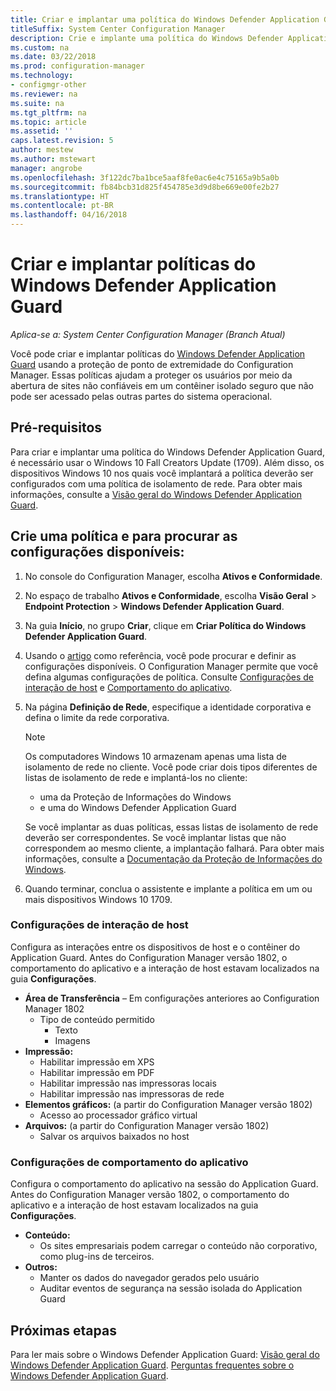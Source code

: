 ```yaml
---
title: Criar e implantar uma política do Windows Defender Application Guard
titleSuffix: System Center Configuration Manager
description: Crie e implante uma política do Windows Defender Application Guard.
ms.custom: na
ms.date: 03/22/2018
ms.prod: configuration-manager
ms.technology:
- configmgr-other
ms.reviewer: na
ms.suite: na
ms.tgt_pltfrm: na
ms.topic: article
ms.assetid: ''
caps.latest.revision: 5
author: mestew
ms.author: mstewart
manager: angrobe
ms.openlocfilehash: 3f122dc7ba1bce5aaf8fe0ac6e4c75165a9b5a0b
ms.sourcegitcommit: fb84bcb31d825f454785e3d9d8be669e00fe2b27
ms.translationtype: HT
ms.contentlocale: pt-BR
ms.lasthandoff: 04/16/2018
---
```

# <a name="create-and-deploy-windows-defender-application-guard-policy"></a>Criar e implantar políticas do Windows Defender Application Guard 
*Aplica-se a: System Center Configuration Manager (Branch Atual)*
<!-- 1351960 -->
Você pode criar e implantar políticas do [Windows Defender Application Guard](https://docs.microsoft.com/windows/threat-protection/windows-defender-application-guard/wd-app-guard-overview) usando a proteção de ponto de extremidade do Configuration Manager. Essas políticas ajudam a proteger os usuários por meio da abertura de sites não confiáveis em um contêiner isolado seguro que não pode ser acessado pelas outras partes do sistema operacional.

## <a name="prerequisites"></a>Pré-requisitos

Para criar e implantar uma política do Windows Defender Application Guard, é necessário usar o Windows 10 Fall Creators Update (1709). Além disso, os dispositivos Windows 10 nos quais você implantará a política deverão ser configurados com uma política de isolamento de rede. Para obter mais informações, consulte a [Visão geral do Windows Defender Application Guard](https://docs.microsoft.com/windows/threat-protection/windows-defender-application-guard/wd-app-guard-overview). 


## <a name="create-a-policy-and-to-browse-the-available-settings"></a>Crie uma política e para procurar as configurações disponíveis:

1. No console do Configuration Manager, escolha **Ativos e Conformidade**.
2. No espaço de trabalho **Ativos e Conformidade**, escolha **Visão Geral** > **Endpoint Protection** > **Windows Defender Application Guard**.
3. Na guia **Início**, no grupo **Criar**, clique em **Criar Política do Windows Defender Application Guard**.
4. Usando o [artigo](https://docs.microsoft.com/windows/security/threat-protection/windows-defender-application-guard/configure-wd-app-guard) como referência, você pode procurar e definir as configurações disponíveis. O Configuration Manager permite que você defina algumas configurações de política. Consulte [Configurações de interação de host](#BKMK_HIS) e [Comportamento do aplicativo](#BKMK_AppB).
5. Na página **Definição de Rede**, especifique a identidade corporativa e defina o limite da rede corporativa.

    > [!NOTE]
    > Os computadores Windows 10 armazenam apenas uma lista de isolamento de rede no cliente. Você pode criar dois tipos diferentes de listas de isolamento de rede e implantá-los no cliente:
    >
    >  - uma da Proteção de Informações do Windows
    >  - e uma do Windows Defender Application Guard
    >
    > Se você implantar as duas políticas, essas listas de isolamento de rede deverão ser correspondentes. Se você implantar listas que não correspondem ao mesmo cliente, a implantação falhará. Para obter mais informações, consulte a [Documentação da Proteção de Informações do Windows](https://docs.microsoft.com/windows/threat-protection/windows-information-protection/create-wip-policy-using-sccm).
    > 
    > 

6. Quando terminar, conclua o assistente e implante a política em um ou mais dispositivos Windows 10 1709.

### <a name="bkmk_HIS"></a> Configurações de interação de host
Configura as interações entre os dispositivos de host e o contêiner do Application Guard. Antes do Configuration Manager versão 1802, o comportamento do aplicativo e a interação de host estavam localizados na guia **Configurações**.

- **Área de Transferência** – Em configurações anteriores ao Configuration Manager 1802
    - Tipo de conteúdo permitido
        - Texto
        - Imagens
- **Impressão:**
    - Habilitar impressão em XPS
    - Habilitar impressão em PDF
    - Habilitar impressão nas impressoras locais
    - Habilitar impressão nas impressoras de rede
- **Elementos gráficos:** (a partir do Configuration Manager versão 1802)
    - Acesso ao processador gráfico virtual
- **Arquivos:** (a partir do Configuration Manager versão 1802)
    - Salvar os arquivos baixados no host

### <a name="bkmk_ABS"></a> Configurações de comportamento do aplicativo
Configura o comportamento do aplicativo na sessão do Application Guard. Antes do Configuration Manager versão 1802, o comportamento do aplicativo e a interação de host estavam localizados na guia **Configurações**.

- **Conteúdo:**
   - Os sites empresariais podem carregar o conteúdo não corporativo, como plug-ins de terceiros.
- **Outros:**
    - Manter os dados do navegador gerados pelo usuário
    - Auditar eventos de segurança na sessão isolada do Application Guard



## <a name="next-steps"></a>Próximas etapas
Para ler mais sobre o Windows Defender Application Guard: [Visão geral do Windows Defender Application Guard](https://docs.microsoft.com/windows/security/threat-protection/windows-defender-application-guard/wd-app-guard-overview).
[Perguntas frequentes sobre o Windows Defender Application Guard](https://docs.microsoft.com/windows/security/threat-protection/windows-defender-application-guard/faq-wd-app-guard).
